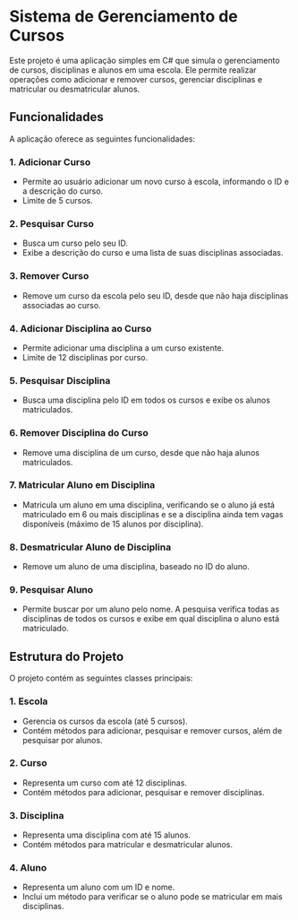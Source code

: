 # Sistema de Gerenciamento de Cursos

Este projeto é uma aplicação simples em C# que simula o gerenciamento de cursos, disciplinas e alunos em uma escola. Ele permite realizar operações como adicionar e remover cursos, gerenciar disciplinas e matricular ou desmatricular alunos.

## Funcionalidades

A aplicação oferece as seguintes funcionalidades:

### 1. **Adicionar Curso**
   - Permite ao usuário adicionar um novo curso à escola, informando o ID e a descrição do curso.
   - Limite de 5 cursos.

### 2. **Pesquisar Curso**
   - Busca um curso pelo seu ID.
   - Exibe a descrição do curso e uma lista de suas disciplinas associadas.

### 3. **Remover Curso**
   - Remove um curso da escola pelo seu ID, desde que não haja disciplinas associadas ao curso.

### 4. **Adicionar Disciplina ao Curso**
   - Permite adicionar uma disciplina a um curso existente.
   - Limite de 12 disciplinas por curso.
   
### 5. **Pesquisar Disciplina**
   - Busca uma disciplina pelo ID em todos os cursos e exibe os alunos matriculados.

### 6. **Remover Disciplina do Curso**
   - Remove uma disciplina de um curso, desde que não haja alunos matriculados.

### 7. **Matricular Aluno em Disciplina**
   - Matricula um aluno em uma disciplina, verificando se o aluno já está matriculado em 6 ou mais disciplinas e se a disciplina ainda tem vagas disponíveis (máximo de 15 alunos por disciplina).

### 8. **Desmatricular Aluno de Disciplina**
   - Remove um aluno de uma disciplina, baseado no ID do aluno.

### 9. **Pesquisar Aluno**
   - Permite buscar por um aluno pelo nome. A pesquisa verifica todas as disciplinas de todos os cursos e exibe em qual disciplina o aluno está matriculado.

## Estrutura do Projeto

O projeto contém as seguintes classes principais:

### 1. **Escola**
   - Gerencia os cursos da escola (até 5 cursos).
   - Contém métodos para adicionar, pesquisar e remover cursos, além de pesquisar por alunos.

### 2. **Curso**
   - Representa um curso com até 12 disciplinas.
   - Contém métodos para adicionar, pesquisar e remover disciplinas.

### 3. **Disciplina**
   - Representa uma disciplina com até 15 alunos.
   - Contém métodos para matricular e desmatricular alunos.

### 4. **Aluno**
   - Representa um aluno com um ID e nome.
   - Inclui um método para verificar se o aluno pode se matricular em mais disciplinas.

